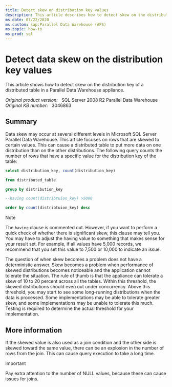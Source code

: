 ```yaml
---
title: Detect skew on distribution key values
description: This article describes how to detect skew on the distribution key of a distributed table in a Parallel Data Warehouse appliance.
ms.date: 07/22/2020
ms.custom: sap:Parallel Data Warehouse (APS)
ms.topic: how-to
ms.prod: sql
---
```

# Detect data skew on the distribution key values

This article shows how to detect skew on the distribution key of a distributed table in a Parallel Data Warehouse appliance.

_Original product version:_ &nbsp; SQL Server 2008 R2 Parallel Data Warehouse  
_Original KB number:_ &nbsp; 3046863

## Summary

Data skew may occur at several different levels in Microsoft SQL Server Parallel Data Warehouse. This article focuses on rows that are skewed to certain values. This can cause a distributed table to put more data on one distribution than on the other distributions. The following query counts the number of rows that have a specific value for the distribution key of the table:

```sql
select distribution_key, count(distribution_key)

from distributed_table

group by distribution_key

--having count(distribtuion_key) >5000

order by count(distribtuion_key) desc
```

> [!NOTE]
> The `having` clause is commented out. However, if you want to perform a quick check of whether there is significant skew, this clause may tell you. You may have to adjust the having value to something that makes sense for your result set. For example, if all values have 5,000 records, we recommend that you set this value to 7,500 or 10,000 to indicate an issue.

The question of when skew becomes a problem does not have a deterministic answer. Skew becomes a problem when performance of skewed distributions becomes noticeable and the application cannot tolerate the situation. The rule of thumb is that the appliance can tolerate a skew of 10 to 20 percent across all the tables. Within this threshold, the skewed distributions should even out under concurrency. Above this threshold, you may start to see some long-running distributions when the data is processed. Some implementations may be able to tolerate greater skew, and some implementations may be unable to tolerate this much. Testing is required to determine the actual threshold for your implementation.

## More information

If the skewed value is also used as a join condition and the other side is skewed toward the same value, there can be an explosion in the number of rows from the join. This can cause query execution to take a long time.

> [!IMPORTANT]
> Pay extra attention to the number of NULL values, because these can cause issues for joins.
